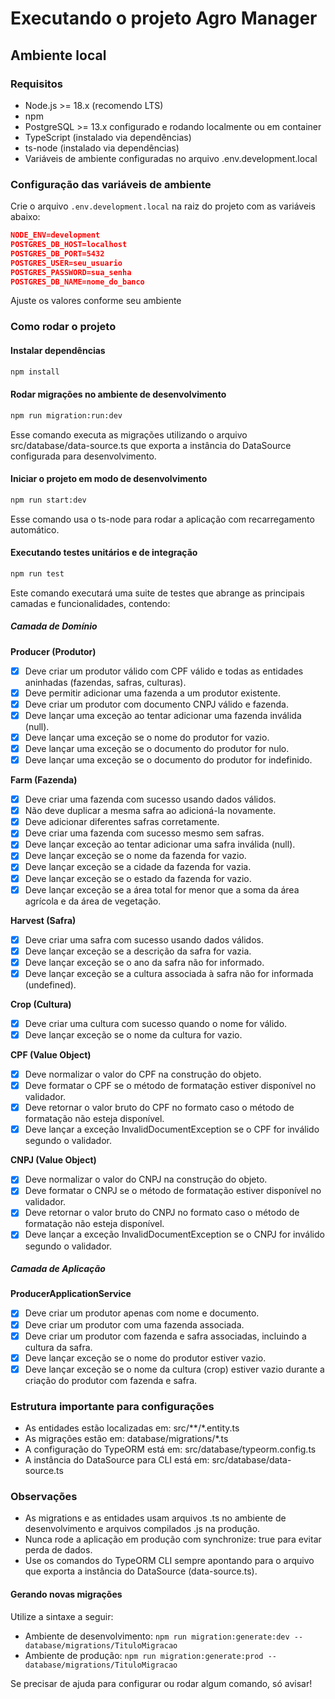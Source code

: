 # Executando o projeto Agro Manager

## Ambiente local

### Requisitos

- Node.js >= 18.x (recomendo LTS)
- npm
- PostgreSQL >= 13.x configurado e rodando localmente ou em container
- TypeScript (instalado via dependências)
- ts-node (instalado via dependências)
- Variáveis de ambiente configuradas no arquivo .env.development.local

### Configuração das variáveis de ambiente

Crie o arquivo `.env.development.local` na raiz do projeto com as variáveis abaixo:

```json
NODE_ENV=development
POSTGRES_DB_HOST=localhost
POSTGRES_DB_PORT=5432
POSTGRES_USER=seu_usuario
POSTGRES_PASSWORD=sua_senha
POSTGRES_DB_NAME=nome_do_banco
```

Ajuste os valores conforme seu ambiente

### Como rodar o projeto

#### Instalar dependências

```bash
npm install
```

#### Rodar migrações no ambiente de desenvolvimento

```bash
npm run migration:run:dev
```

Esse comando executa as migrações utilizando o arquivo src/database/data-source.ts que exporta a instância do DataSource configurada para desenvolvimento.

#### Iniciar o projeto em modo de desenvolvimento

```bash
npm run start:dev
```

Esse comando usa o ts-node para rodar a aplicação com recarregamento automático.

#### Executando testes unitários e de integração

```bash
npm run test
```

Este comando executará uma suite de testes que abrange as principais camadas e funcionalidades, contendo:

##### Camada de Domínio

**Producer (Produtor)**

- [x] Deve criar um produtor válido com CPF válido e todas as entidades aninhadas (fazendas, safras, culturas).
- [x] Deve permitir adicionar uma fazenda a um produtor existente.
- [x] Deve criar um produtor com documento CNPJ válido e fazenda.
- [x] Deve lançar uma exceção ao tentar adicionar uma fazenda inválida (null).
- [x] Deve lançar uma exceção se o nome do produtor for vazio.
- [x] Deve lançar uma exceção se o documento do produtor for nulo.
- [x] Deve lançar uma exceção se o documento do produtor for indefinido.

**Farm (Fazenda)**

- [x] Deve criar uma fazenda com sucesso usando dados válidos.
- [x] Não deve duplicar a mesma safra ao adicioná-la novamente.
- [x] Deve adicionar diferentes safras corretamente.
- [x] Deve criar uma fazenda com sucesso mesmo sem safras.
- [x] Deve lançar exceção ao tentar adicionar uma safra inválida (null).
- [x] Deve lançar exceção se o nome da fazenda for vazio.
- [x] Deve lançar exceção se a cidade da fazenda for vazia.
- [x] Deve lançar exceção se o estado da fazenda for vazio.
- [x] Deve lançar exceção se a área total for menor que a soma da área agrícola e da área de vegetação.

**Harvest (Safra)**

- [x] Deve criar uma safra com sucesso usando dados válidos.
- [x] Deve lançar exceção se a descrição da safra for vazia.
- [x] Deve lançar exceção se o ano da safra não for informado.
- [x] Deve lançar exceção se a cultura associada à safra não for informada (undefined).

**Crop (Cultura)**

- [x] Deve criar uma cultura com sucesso quando o nome for válido.
- [x] Deve lançar exceção se o nome da cultura for vazio.

**CPF (Value Object)**

- [x] Deve normalizar o valor do CPF na construção do objeto.
- [x] Deve formatar o CPF se o método de formatação estiver disponível no validador.
- [x] Deve retornar o valor bruto do CPF no formato caso o método de formatação não esteja disponível.
- [x] Deve lançar a exceção InvalidDocumentException se o CPF for inválido segundo o validador.

**CNPJ (Value Object)**

- [x] Deve normalizar o valor do CNPJ na construção do objeto.
- [x] Deve formatar o CNPJ se o método de formatação estiver disponível no validador.
- [x] Deve retornar o valor bruto do CNPJ no formato caso o método de formatação não esteja disponível.
- [x] Deve lançar a exceção InvalidDocumentException se o CNPJ for inválido segundo o validador.

##### Camada de Aplicação

**ProducerApplicationService**

- [x] Deve criar um produtor apenas com nome e documento.
- [x] Deve criar um produtor com uma fazenda associada.
- [x] Deve criar um produtor com fazenda e safra associadas, incluindo a cultura da safra.
- [x] Deve lançar exceção se o nome do produtor estiver vazio.
- [x] Deve lançar exceção se o nome da cultura (crop) estiver vazio durante a criação do produtor com fazenda e safra.

### Estrutura importante para configurações

- As entidades estão localizadas em: src/**/*.entity.ts
- As migrações estão em: database/migrations/*.ts
- A configuração do TypeORM está em: src/database/typeorm.config.ts
- A instância do DataSource para CLI está em: src/database/data-source.ts

### Observações

- As migrations e as entidades usam arquivos .ts no ambiente de desenvolvimento e arquivos compilados .js na produção.
- Nunca rode a aplicação em produção com synchronize: true para evitar perda de dados.
- Use os comandos do TypeORM CLI sempre apontando para o arquivo que exporta a instância do DataSource (data-source.ts).

#### Gerando novas migrações 

Utilize a sintaxe a seguir:

- Ambiente de desenvolvimento: `npm run migration:generate:dev -- database/migrations/TituloMigracao`
- Ambiente de produção: `npm run migration:generate:prod -- database/migrations/TituloMigracao`

Se precisar de ajuda para configurar ou rodar algum comando, só avisar! 
